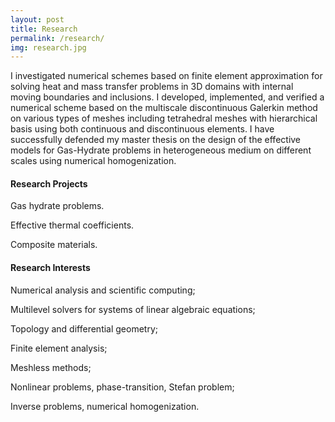 ```yaml
---
layout: post
title: Research
permalink: /research/
img: research.jpg
---
```


I investigated numerical schemes based on finite element approximation for solving heat and mass transfer problems in 3D domains with internal moving
boundaries and inclusions. I developed, implemented, and verified a numerical scheme based on the multiscale discontinuous Galerkin method on various types
of meshes including tetrahedral meshes with hierarchical basis using both continuous and discontinuous elements. 
I have successfully defended my master thesis on the design of the effective models for Gas-Hydrate problems in heterogeneous medium on different scales
using numerical homogenization.

<h4>Research Projects</h4>
Gas hydrate problems.

Effective thermal coefficients.

Composite materials.

<h4>Research Interests</h4>
Numerical analysis and scientific computing;

Multilevel solvers for systems of linear algebraic equations;

Topology and differential geometry;

Finite element analysis;

Meshless methods;

Nonlinear problems, phase-transition, Stefan problem;

Inverse problems, numerical homogenization.

